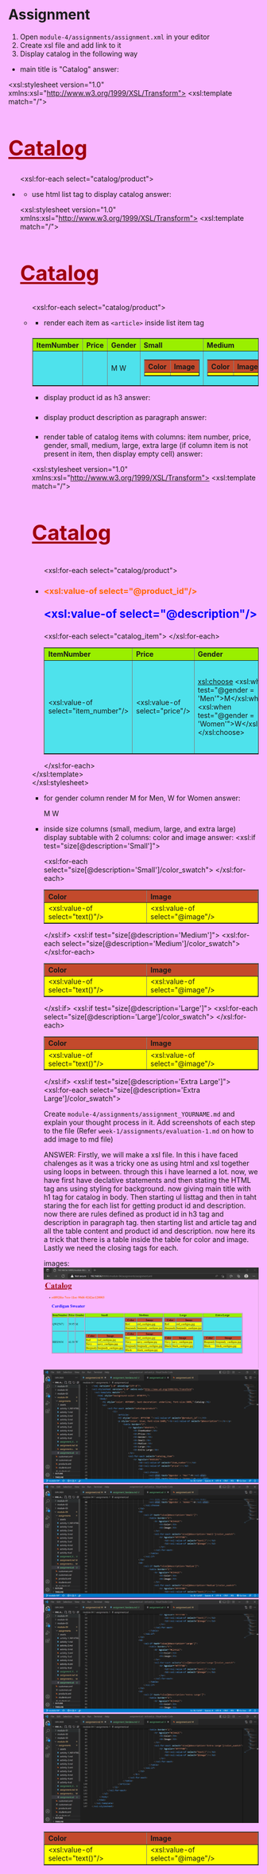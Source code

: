 # Assignment

1. Open `module-4/assignments/assignment.xml` in your editor
2. Create xsl file and add link to it
3. Display catalog in the following way

- main title is "Catalog"
    answer:
    <?xml version="1.0" encoding="UTF-8"?>
<xsl:stylesheet version="1.0" xmlns:xsl="http://www.w3.org/1999/XSL/Transform">
  <xsl:template match="/"> 
    <html style="background-color: #F9B7FF;"> 
      <body> 
        <h1 style="color: #9F000F; text-decoration: underline; font-size:300%;">Catalog</h1>
        <ul>
            <xsl:for-each select="catalog/product">
                <li>
                    <article>

- use html list tag to display catalog
    answer:
     <?xml version="1.0" encoding="UTF-8"?>
<xsl:stylesheet version="1.0" xmlns:xsl="http://www.w3.org/1999/XSL/Transform">
  <xsl:template match="/"> 
    <html style="background-color: #F9B7FF;"> 
      <body> 
        <h1 style="color: #9F000F; text-decoration: underline; font-size:300%;">Catalog</h1>
        <ul>
            <xsl:for-each select="catalog/product">
                <li>
                    <article>
- render each item as `<article>` inside list item tag
 <article>
                    <h3 style="color: #FF6700 "><xsl:value-of select="@product_id"/></h3>
                    <p style="color: blue; font-size:160%;"><b><xsl:value-of select="@description"/></b></p>
                        <table border="1">
                            <tr bgcolor="#9AFEFF;"> 
                                <th>ItemNumber</th> 
                                <th>Price</th> 
                                <th>Gender</th> 
                                <th>Small</th>
                                <th>Medium</th>
                                <th>Large</th>
                                <th>Extra Large</th>
                            </tr> 
                            <xsl:for-each select="catalog_item"> 
                                <tr bgcolor="#4EE2EC">
                                    <td><xsl:value-of select="item_number"/></td>
                                    <td><xsl:value-of select="price"/></td>
                                    <td>
                                        <xsl:choose>
                                            <xsl:when test="@gender = 'Men'">M</xsl:when>
                                            <xsl:when test="@gender = 'Women'">W</xsl:when>
                                        </xsl:choose>
                                    </td>
                                    <td>
                                        <xsl:if test="size[@description='Small']">
                                            <table border="1">
                                                <tr bgcolor="#C34A2C"> 
                                                    <th>Color</th> 
                                                    <th>Image</th> 
                                                </tr>
                                                <xsl:for-each select="size[@description='Small']/color_swatch">
                                                    <tr bgcolor="#FFFF00">
                                                        <td><xsl:value-of select="text()"/></td> 
                                                        <td><xsl:value-of select="@image"/></td> 
                                                    </tr>
                                                </xsl:for-each>
                                            </table>
                                        </xsl:if>
                                    </td>
                                    <td>
                                        <xsl:if test="size[@description='Medium']">
                                            <table border="1">
                                                <tr bgcolor="#C34A2C"> 
                                                    <th>Color</th> 
                                                    <th>Image</th> 
                                                </tr>
                                                <xsl:for-each select="size[@description='Medium']/color_swatch">
                                                    <tr bgcolor="#FFFF00">
                                                        <td><xsl:value-of select="text()"/></td> 
                                                        <td><xsl:value-of select="@image"/></td> 
                                                    </tr>
                                                </xsl:for-each>
                                            </table>
                                        </xsl:if>
                                    </td>
                                    <td>
                                        <xsl:if test="size[@description='Large']">
                                            <table border="1">
                                                <tr bgcolor="#C34A2C"> 
                                                    <th>Color</th> 
                                                    <th>Image</th> 
                                                </tr>
                                                <xsl:for-each select="size[@description='Large']/color_swatch">
                                                    <tr bgcolor="#FFFF00">
                                                        <td><xsl:value-of select="text()"/></td> 
                                                        <td><xsl:value-of select="@image"/></td> 
                                                    </tr>
                                                </xsl:for-each>
                                            </table>
                                        </xsl:if>
                                    </td>
                                    <td>
                                        <xsl:if test="size[@description='Extra Large']">
                                            <table border="1">
                                                <tr bgcolor="#C34A2C"> 
                                                    <th>Color</th> 
                                                    <th>Image</th> 
                                                </tr>
                                                <xsl:for-each select="size[@description='Extra Large']/color_swatch">
                                                    <tr bgcolor="#FFFF00">
                                                        <td><xsl:value-of select="text()"/></td> 
                                                        <td><xsl:value-of select="@image"/></td> 
                                                    </tr>
                                                </xsl:for-each>
                                            </table>
                                        </xsl:if>
                                    </td>
                                </tr>
                            </xsl:for-each> 
                        </table>
                    </article>

- display product id as h3
   answer:
    <article>
        <h3 style="color: #FF6700 "><xsl:value-of select="@product_id"/></h3>

- display product description as paragraph
  answer:
   <p style="color: blue; font-size:160%;"><b><xsl:value-of select="@description"/></b></p>

- render table of catalog items with columns: item number, price, gender, small, medium, large, extra large (if column item is not present in item, then display empty cell)
 answer:
 <?xml version="1.0" encoding="UTF-8"?>
<xsl:stylesheet version="1.0" xmlns:xsl="http://www.w3.org/1999/XSL/Transform">
  <xsl:template match="/"> 
    <html style="background-color: #F9B7FF;"> 
      <body> 
        <h1 style="color: #9F000F; text-decoration: underline; font-size:300%;">Catalog</h1>
        <ul>
            <xsl:for-each select="catalog/product">
                <li>
                    <article>
                    <h3 style="color: #FF6700 "><xsl:value-of select="@product_id"/></h3>
                    <p style="color: blue; font-size:160%;"><b><xsl:value-of select="@description"/></b></p>
                        <table border="1">
                            <tr bgcolor="#9AFEFF;"> 
                                <th>ItemNumber</th> 
                                <th>Price</th> 
                                <th>Gender</th> 
                                <th>Small</th>
                                <th>Medium</th>
                                <th>Large</th>
                                <th>Extra Large</th>
                            </tr> 
                            <xsl:for-each select="catalog_item"> 
                                <tr bgcolor="#4EE2EC">
                                    <td><xsl:value-of select="item_number"/></td>
                                    <td><xsl:value-of select="price"/></td>
                                    <td>
                                        <xsl:choose>
                                            <xsl:when test="@gender = 'Men'">M</xsl:when>
                                            <xsl:when test="@gender = 'Women'">W</xsl:when>
                                        </xsl:choose>
                                    </td>
                                    <td>
                                        <xsl:if test="size[@description='Small']">
                                            <table border="1">
                                                <tr bgcolor="#C34A2C"> 
                                                    <th>Color</th> 
                                                    <th>Image</th> 
                                                </tr>
                                                <xsl:for-each select="size[@description='Small']/color_swatch">
                                                    <tr bgcolor="#FFFF00">
                                                        <td><xsl:value-of select="text()"/></td> 
                                                        <td><xsl:value-of select="@image"/></td> 
                                                    </tr>
                                                </xsl:for-each>
                                            </table>
                                        </xsl:if>
                                    </td>
                                    <td>
                                        <xsl:if test="size[@description='Medium']">
                                            <table border="1">
                                                <tr bgcolor="#C34A2C"> 
                                                    <th>Color</th> 
                                                    <th>Image</th> 
                                                </tr>
                                                <xsl:for-each select="size[@description='Medium']/color_swatch">
                                                    <tr bgcolor="#FFFF00">
                                                        <td><xsl:value-of select="text()"/></td> 
                                                        <td><xsl:value-of select="@image"/></td> 
                                                    </tr>
                                                </xsl:for-each>
                                            </table>
                                        </xsl:if>
                                    </td>
                                    <td>
                                        <xsl:if test="size[@description='Large']">
                                            <table border="1">
                                                <tr bgcolor="#C34A2C"> 
                                                    <th>Color</th> 
                                                    <th>Image</th> 
                                                </tr>
                                                <xsl:for-each select="size[@description='Large']/color_swatch">
                                                    <tr bgcolor="#FFFF00">
                                                        <td><xsl:value-of select="text()"/></td> 
                                                        <td><xsl:value-of select="@image"/></td> 
                                                    </tr>
                                                </xsl:for-each>
                                            </table>
                                        </xsl:if>
                                    </td>
                                    <td>
                                        <xsl:if test="size[@description='Extra Large']">
                                            <table border="1">
                                                <tr bgcolor="#C34A2C"> 
                                                    <th>Color</th> 
                                                    <th>Image</th> 
                                                </tr>
                                                <xsl:for-each select="size[@description='Extra Large']/color_swatch">
                                                    <tr bgcolor="#FFFF00">
                                                        <td><xsl:value-of select="text()"/></td> 
                                                        <td><xsl:value-of select="@image"/></td> 
                                                    </tr>
                                                </xsl:for-each>
                                            </table>
                                        </xsl:if>
                                    </td>
                                </tr>
                            </xsl:for-each> 
                        </table>
                    </article>
                </li>
            </xsl:for-each>
        </ul>
      </body> 
    </html>
  </xsl:template>  
</xsl:stylesheet>

- for gender column render M for Men, W for Women
  answer:
   <td>
                                        <xsl:choose>
                                            <xsl:when test="@gender = 'Men'">M</xsl:when>
                                            <xsl:when test="@gender = 'Women'">W</xsl:when>
                                        </xsl:choose>
                                    </td>


- inside size columns (small, medium, large, and extra large) display subtable with 2 columns: color and image
answer:
  <xsl:if test="size[@description='Small']">
                                            <table border="1">
                                                <tr bgcolor="#C34A2C"> 
                                                    <th>Color</th> 
                                                    <th>Image</th> 
                                                </tr>
                                                <xsl:for-each select="size[@description='Small']/color_swatch">
                                                    <tr bgcolor="#FFFF00">
                                                        <td><xsl:value-of select="text()"/></td> 
                                                        <td><xsl:value-of select="@image"/></td> 
                                                    </tr>
                                                </xsl:for-each>
                                            </table>
                                        </xsl:if>
                                    </td>
                                    <td>
                                        <xsl:if test="size[@description='Medium']">
                                            <table border="1">
                                                <tr bgcolor="#C34A2C"> 
                                                    <th>Color</th> 
                                                    <th>Image</th> 
                                                </tr>
                                                <xsl:for-each select="size[@description='Medium']/color_swatch">
                                                    <tr bgcolor="#FFFF00">
                                                        <td><xsl:value-of select="text()"/></td> 
                                                        <td><xsl:value-of select="@image"/></td> 
                                                    </tr>
                                                </xsl:for-each>
                                            </table>
                                        </xsl:if>
                                    </td>
                                    <td>
                                        <xsl:if test="size[@description='Large']">
                                            <table border="1">
                                                <tr bgcolor="#C34A2C"> 
                                                    <th>Color</th> 
                                                    <th>Image</th> 
                                                </tr>
                                                <xsl:for-each select="size[@description='Large']/color_swatch">
                                                    <tr bgcolor="#FFFF00">
                                                        <td><xsl:value-of select="text()"/></td> 
                                                        <td><xsl:value-of select="@image"/></td> 
                                                    </tr>
                                                </xsl:for-each>
                                            </table>
                                        </xsl:if>
                                    </td>
                                    <td>
                                        <xsl:if test="size[@description='Extra Large']">
                                            <table border="1">
                                                <tr bgcolor="#C34A2C"> 
                                                    <th>Color</th> 
                                                    <th>Image</th> 
                                                </tr>
                                                <xsl:for-each select="size[@description='Extra Large']/color_swatch">
                                                    <tr bgcolor="#FFFF00">
                                                        <td><xsl:value-of select="text()"/></td> 
                                                        <td><xsl:value-of select="@image"/></td> 
                                                    </tr>

Create `module-4/assignments/assignment_YOURNAME.md` and explain your thought process in it. Add screenshots of each step to the file (Refer `week-1/assignments/evaluation-1.md` on how to add image to md file)

ANSWER:
Firstly, we will make a xsl file. In this i have faced chalenges as it was a tricky one as using html and xsl together using loops in between. through this i have learned a lot. now, we have first have  declative statements and then stating the HTML tag ans using styling for background. now giving main title with h1 tag for catalog in body. Then starting ul listtag and then in taht staring the for each list for getting product id and description. now there are rules defined as product id in h3 tag and description in paragraph tag. then starting list and article tag and all the table content and product id and description. now here its a trick that there is a table inside the table for color and image. Lastly we need the closing tags for each. 

images: 
![image info](assets/assignment_output.png)
![image info](assets/assignment_xsl-1.png)
![image info](assets/assignment_xsl-2.png)
![image info](assets/assignment_xsl-3.png)
![image info](assets/assignment_xsl-4.png)
